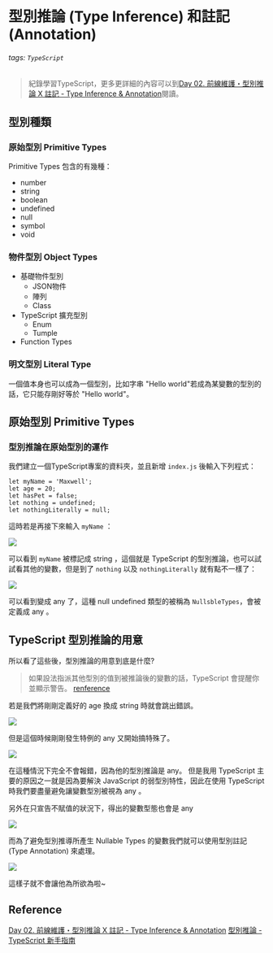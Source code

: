 # 型別推論 (Type Inference) 和註記 (Annotation)
###### tags: `TypeScript`
>紀錄學習TypeScript，更多更詳細的內容可以到[Day 02. 前線維護・型別推論 X 註記 - Type Inference & Annotation](https://ithelp.ithome.com.tw/articles/10214719)閱讀。

## 型別種類
### 原始型別 Primitive Types
Primitive Types 包含的有幾種：
* number
* string
* boolean
* undefined
* null
* symbol
* void

### 物件型別 Object Types
* 基礎物件型別
  * JSON物件
  * 陣列
  * Class
* TypeScript 擴充型別
    * Enum
    * Tumple
* Function Types 
### 明文型別 Literal Type
一個值本身也可以成為一個型別，比如字串 "Hello world"若成為某變數的型別的話，它只能存剛好等於 "Hello world"。

## 原始型別 Primitive Types
### 型別推論在原始型別的運作
我們建立一個TypeScript專案的資料夾，並且新增 `index.js` 後輸入下列程式：
```typescript=
let myName = 'Maxwell';
let age = 20;
let hasPet = false;
let nothing = undefined;
let nothingLiterally = null;
```
這時若是再接下來輸入 `myName` ：

![](https://i.imgur.com/CXoYpnZ.png)

可以看到 `myName` 被標記成 string ，這個就是 TypeScript 的型別推論，也可以試試看其他的變數，但是到了 `nothing` 以及 `nothingLiterally` 就有點不一樣了：

![](https://i.imgur.com/CBhyM4Z.png)

可以看到變成 any 了，這種 null undefined 類型的被稱為 `NullsbleTypes`，會被定義成 any 。

## TypeScript 型別推論的用意
所以看了這些後，型別推論的用意到底是什麼?
>如果設法指派其他型別的值到被推論後的變數的話，TypeScript 會提醒你並顯示警告。
>[renference](https://ithelp.ithome.com.tw/articles/10214719)

若是我們將剛剛定義好的 age 換成 string 時就會跳出錯誤。

![](https://i.imgur.com/Lqxd7bl.png)

但是這個時候剛剛發生特例的 any 又開始搞特殊了。

![](https://i.imgur.com/zBT6QDb.png)

在這種情況下完全不會報錯，因為他的型別推論是 any。
但是我用 TypeScript 主要的原因之一就是因為要解決 JavaScript 的弱型別特性，因此在使用 TypeScript 時我們要盡量避免讓變數型別被視為 any 。

另外在只宣告不賦值的狀況下，得出的變數型態也會是 any

![](https://i.imgur.com/5dF9mEP.png)

而為了避免型別推導所產生 Nullable Types 的變數我們就可以使用型別註記 (Type Annotation) 來處理。

![](https://i.imgur.com/nUHSdpt.png)

這樣子就不會讓他為所欲為啦~



## Reference
[Day 02. 前線維護・型別推論 X 註記 - Type Inference & Annotation](https://ithelp.ithome.com.tw/articles/10214719)
[型別推論 - TypeScript 新手指南](https://willh.gitbook.io/typescript-tutorial/basics/type-inference)